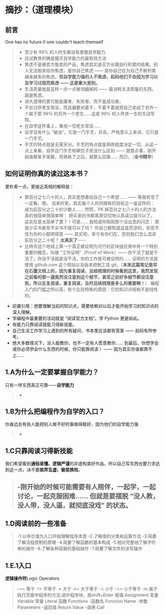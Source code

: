 # 摘抄：（道理模块）
## 前言
One has no future if one couldn't teach themself
> - 至少有 99% 的人终生都没有掌握自学能力
> - 应试教育的确是磨灭自学能力的最有效方法
> - 焦虑不是被卖方贩卖的产品，焦虑其实是买方长期自行积累的结果。别人无法贩卖给你焦虑，是你自己焦虑 —— 是你自己在为自己不断积累越来越多的焦虑。**但自学能力强的人不焦虑，起码他们不会因为学习以及学习过程而焦虑 —— 这是重大差别。**
> - 生活质量就是这样一点一点被消磨掉的 —— 最消耗生活质量的东西，就是焦虑。
> - 讲大道理的更可能是庸者、失败者，而不是成功者。
> - 不仅讨厌老生常谈，而且偏要对着干，干着干着就把自己变成了另外一个属于那 99% 的另外一个老生……这是 99% 的人终其一生的生动写照。
> - 在自学这件事上，重视一切老生常谈……
> - 自学没有什么 “秘诀”。它是一门手艺，并且，严格意义上来讲，它只是一门手艺。
> - 手艺的特点就是无需天分。手艺的特点就是熟练程度决定一切。从这一点上来看，自学这门手艺和擀饺子皮没什么区别 —— 就那点事，刚开始谁都笨手笨脚，但熟练了之后，就那么回事…… 而已。（**全书精华**）
## 如何证明你真的读过这本书？
更朴素一点，更接近真相的解释是：
> - 那百分之七八十的人，其实是想着给自己一个希望……
—— 等我有空了一定看。嗯。
说来好笑，其实每个人共同拥有的目标之一是这样的：
 成为前百分之二十的少数人……
然而，PK 掉百分之七八十的人的方法真的很简单很简单啊：
 把买来的书都真真切切地认真读过就可以了。
这实在是太简单了罢？！可是…… 我知道你刚刚那个没出息的闪念：
 那我少买书甚至不买书不就可以了吗？
你自己都知道这是荒谬的，却忍不住为你的小聪明得意 —— 其实吧，幸亏有你们在，否则我们怎么混进前百分之二十呢？
**太真实了······**
> - 比特币这个地球上第一个真正被证明为可行的区块链应用中有一个特别重要的概念，叫做 “工作证明”（Proof of Work）—— 你干活了就是干活了，你没干活就是没干活，你的工作是可被证明的……
证明的方法是使用 github.com 这个网站以及版本控制工具 git。（**本来这篇笔记是写在石墨文档上的，因为重复阅读、总结梳理的时候看到这里，竟然发现之前看的那一遍竟然没注意到这个细节，甚至之前好多细节都没注意到，所以反复阅读，重复阅读，及时总结梳理是多么的重要啊！**）
编程入门的门槛之所以高，有个比较特殊的原因：它的知识点结构不是线性的。
- 前置引用：想要理解当前的知识点，需要依赖对以后才能开始学习的知识点的深入理解。
- 学编程中最重要的活动就是 “阅读官方文档”。学 Python 更是如此。
- 有能力只靠阅读就能习得新技能。
- 自己生活工作学习上遇到的所有疑问，书本里应该都有答案 —— 起码有所参考。
- 绝大多数情况下，没人能教你，也不一定有人愿意教你…… 到最后，你想学会或你必须学会什么东西的时候，你只能靠阅读！ —— 因为其实你谁都靠不上……
## 1.A为什么一定要掌握自学能力？
只有一样东西真正可靠——**自学能力**
> -
## 1.B为什么把编程作为自学的入口？
你身边总有些人能把别人做不好的事做得极好，因为他们的自学能力强
> -
## 1.C只靠阅读习得新技能
我们希望看到**通俗易懂、逻辑严谨**的非虚构类好作品，所以自己写东西也要力求达到这一点，决不要**故弄玄虚、偷梁换柱**。
> -刚开始的时候可能需要有人陪伴，一起学，一起讨论，一起克服困难…… 但就是要摆脱 “没人教，没人带，没人逼，就彻底没戏” 的状态。
> -
## 1.D阅读前的一些准备
> -1.以布尔值为入口开始理解程序本质
> -2.了解值的分类和运算方法
> -3.简要了解流程控制的原理
> -4.简要了解函数的基本构成
> -5.相对完整地了解字符串的操作
> -6.了解各种容器的基础操作
> -7.简要了解文件的读写操作

## 1.E.1入口
**逻辑操作符**Logic Operators
> -==  等于
> -!=  不等于
> ->   大于
> ->=  大于等于
> -<   小于
> -<=  小于等于
> -in  属于
执行页面中程序的方法:选中程序块，按shift+Enter
赋值 Assignment
变量 Variable
常量 Literal
函数 Functions
> -函数名 Function Name
> -参数   Parameters
> -返回值 Return Value
> -调用   Call